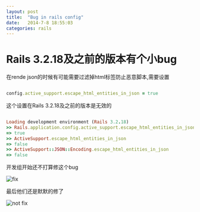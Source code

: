 ```yaml
---
layout: post
title:  "Bug in rails config"
date:   2014-7-8 18:55:03
categories: rails
---
```


Rails 3.2.18及之前的版本有个小bug
========
在rende json的时候有可能需要过滤掉html标签防止恶意脚本,需要设置

```ruby

config.active_support.escape_html_entities_in_json = true
```
这个设置在Rails 3.2.18及之前的版本是无效的

```ruby

Loading development environment (Rails 3.2.18)
>> Rails.application.config.active_support.escape_html_entities_in_json
=> true
>> ActiveSupport.escape_html_entities_in_json
=> false
>> ActiveSupport::JSON::Encoding.escape_html_entities_in_json
=> false
```

开发组开始还不打算修这个bug

![fix](http://7fvk4m.com1.z0.glb.clouddn.com/Fs3rxj6do--XnBzlmTk9dH1Ib_Hc)

最后他们还是默默的修了

![not fix](http://7fvk4m.com1.z0.glb.clouddn.com/Fsyp4gUIwCWsGZEVbvVXuy18OvLm)
